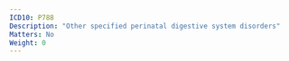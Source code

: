 ```yaml
---
ICD10: P788
Description: "Other specified perinatal digestive system disorders"
Matters: No
Weight: 0
---
```


